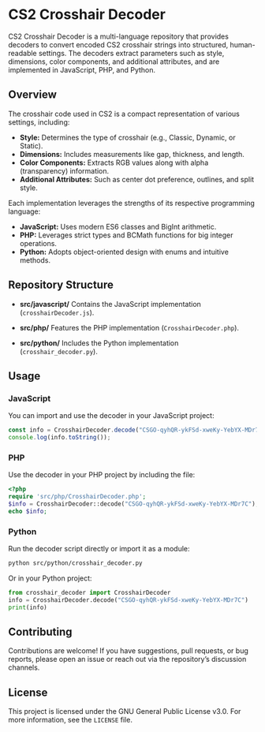 # CS2 Crosshair Decoder

CS2 Crosshair Decoder is a multi-language repository that provides decoders to convert encoded CS2 crosshair strings into structured, human-readable settings. The decoders extract parameters such as style, dimensions, color components, and additional attributes, and are implemented in JavaScript, PHP, and Python.

## Overview

The crosshair code used in CS2 is a compact representation of various settings, including:
- **Style:** Determines the type of crosshair (e.g., Classic, Dynamic, or Static).
- **Dimensions:** Includes measurements like gap, thickness, and length.
- **Color Components:** Extracts RGB values along with alpha (transparency) information.
- **Additional Attributes:** Such as center dot preference, outlines, and split style.

Each implementation leverages the strengths of its respective programming language:
- **JavaScript:** Uses modern ES6 classes and BigInt arithmetic.
- **PHP:** Leverages strict types and BCMath functions for big integer operations.
- **Python:** Adopts object-oriented design with enums and intuitive methods.

## Repository Structure

- **src/javascript/**
  Contains the JavaScript implementation (`crosshairDecoder.js`).

- **src/php/**
  Features the PHP implementation (`CrosshairDecoder.php`).

- **src/python/**
  Includes the Python implementation (`crosshair_decoder.py`).

## Usage

### JavaScript

You can import and use the decoder in your JavaScript project:

```javascript
const info = CrosshairDecoder.decode("CSGO-qyhQR-ykFSd-xweKy-YebYX-MDr7C");
console.log(info.toString());
```

### PHP

Use the decoder in your PHP project by including the file:

```php
<?php
require 'src/php/CrosshairDecoder.php';
$info = CrosshairDecoder::decode("CSGO-qyhQR-ykFSd-xweKy-YebYX-MDr7C");
echo $info;
```

### Python

Run the decoder script directly or import it as a module:

```bash
python src/python/crosshair_decoder.py
```

Or in your Python project:

```python
from crosshair_decoder import CrosshairDecoder
info = CrosshairDecoder.decode("CSGO-qyhQR-ykFSd-xweKy-YebYX-MDr7C")
print(info)
```

## Contributing

Contributions are welcome! If you have suggestions, pull requests, or bug reports, please open an issue or reach out via the repository’s discussion channels.

## License

This project is licensed under the GNU General Public License v3.0. For more information, see the `LICENSE` file.

